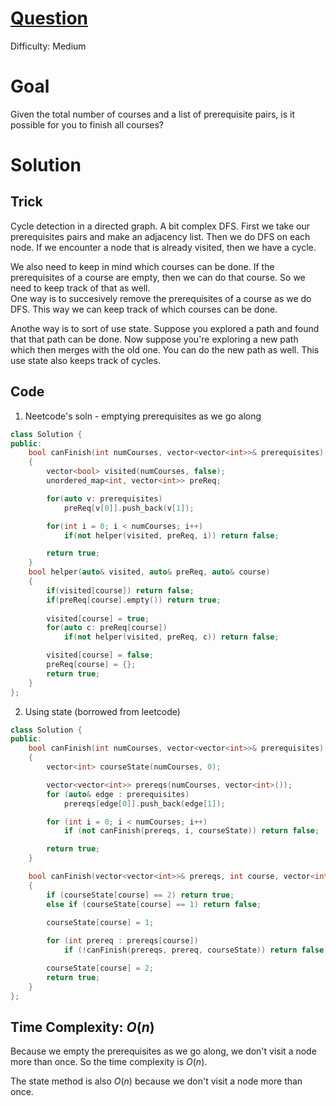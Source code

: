 # [Question](https://leetcode.com/problems/course-schedule/)
Difficulty: Medium
# Goal
Given the total number of courses and a list of prerequisite pairs, is it possible for you to finish all courses?
# Solution
## Trick
Cycle detection in a directed graph. A bit complex DFS. 
First we take our prerequisites pairs and make an adjacency list. Then we do DFS on each node. If we encounter a node that is already visited, then we have a cycle.

We also need to keep in mind which courses can be done. If the prerequisites of a course are empty, then we can do that course. So we need to keep track of that as well.   
One way is to succesively remove the prerequisites of a course as we do DFS. This way we can keep track of which courses can be done.  

Anothe way is to sort of use state. Suppose you explored a path and found that that path can be done. Now suppose you're exploring a new path which then merges with the old one. You can do the new path as well. This use state also keeps track of cycles. 
## Code
1. Neetcode's soln - emptying prerequisites as we go along
```cpp
class Solution {
public:
    bool canFinish(int numCourses, vector<vector<int>>& prerequisites) 
    {
        vector<bool> visited(numCourses, false); 
        unordered_map<int, vector<int>> preReq;

        for(auto v: prerequisites)
            preReq[v[0]].push_back(v[1]);

        for(int i = 0; i < numCourses; i++)
            if(not helper(visited, preReq, i)) return false;

        return true;
    }
    bool helper(auto& visited, auto& preReq, auto& course)
    {
        if(visited[course]) return false;
        if(preReq[course].empty()) return true;
        
        visited[course] = true;
        for(auto c: preReq[course])
            if(not helper(visited, preReq, c)) return false;

        visited[course] = false;
        preReq[course] = {};
        return true;
    }
};
```
2. Using state (borrowed from leetcode)
```cpp
class Solution {
public:
    bool canFinish(int numCourses, vector<vector<int>>& prerequisites) 
    {
        vector<int> courseState(numCourses, 0);

        vector<vector<int>> prereqs(numCourses, vector<int>());
        for (auto& edge : prerequisites)
            prereqs[edge[0]].push_back(edge[1]);

        for (int i = 0; i < numCourses; i++)
            if (not canFinish(prereqs, i, courseState)) return false;

        return true;
    }

    bool canFinish(vector<vector<int>>& prereqs, int course, vector<int>& courseState) 
    {
        if (courseState[course] == 2) return true;
        else if (courseState[course] == 1) return false;
        
        courseState[course] = 1;

        for (int prereq : prereqs[course])
            if (!canFinish(prereqs, prereq, courseState)) return false;

        courseState[course] = 2;
        return true;
    }
};
```
## Time Complexity: $O(n)$
Because we empty the prerequisites as we go along, we don't visit a node more than once. So the time complexity is $O(n)$.

The state method is also $O(n)$ because we don't visit a node more than once.